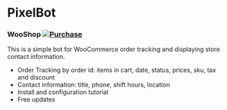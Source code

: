 # PixelBot

### WooShop [![Purchase](https://img.shields.io/badge/-Purchase-blue)](https://siavash-arzhangi.com)
This is a simple bot for WooCommerce order tracking and displaying store contact information.
- Order Tracking by order id: items in cart, date, status, prices, sku, tax and discount
- Contact information: title, phone, shift hours, location
- Install and configuration tutorial
- Free updates
